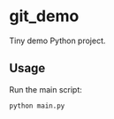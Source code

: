 # git_demo

Tiny demo Python project.

Usage
-----

Run the main script:

```bash
python main.py
```


